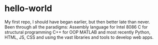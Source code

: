 # hello-world
My first repo, I should have began earlier, but then better late than never.
Been through all the paradigms:
  Assembly language for Intel 8086
  C for structural programming
  C++ for OOP
  MATLAB and most recently Python, HTML, JS, CSS and using the vast libraries and tools to develop web apps.
